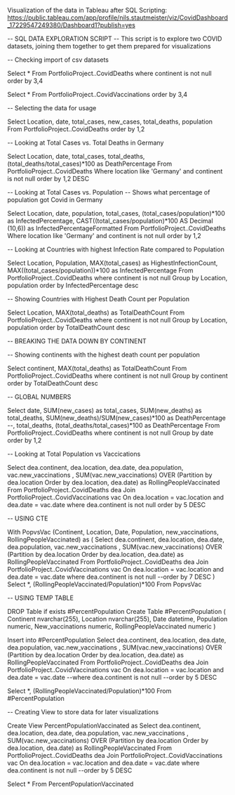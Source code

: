 Visualization of the data in Tableau after SQL Scripting: https://public.tableau.com/app/profile/nils.stautmeister/viz/CovidDashboard_17229547249380/Dashboard1?publish=yes

-- SQL DATA EXPLORATION SCRIPT 
-- This script is to explore two COVID datasets, joining them together to get them prepared for visualizations

-- Checking import of csv datasets

Select *
From PortfolioProject..CovidDeaths
where continent is not null
order by 3,4

Select *
From PortfolioProject..CovidVaccinations
order by 3,4

-- Selecting the data for usage

Select Location, date, total_cases, new_cases, total_deaths, population
From PortfolioProject..CovidDeaths
order by 1,2

-- Looking at Total Cases vs. Total Deaths in Germany

Select Location, date, total_cases, total_deaths, (total_deaths/total_cases)*100 as DeathPercentage
From PortfolioProject..CovidDeaths
Where location like 'Germany'
and continent is not null
order by 1,2 DESC

-- Looking at Total Cases vs. Population
-- Shows what percentage of population got Covid in Germany

Select Location, date, population, total_cases, (total_cases/population)*100 as InfectedPercentage,
CAST((total_cases/population)*100 AS Decimal (10,6)) as InfectedPercentageFormatted
From PortfolioProject..CovidDeaths
Where location like 'Germany'
and continent is not null
order by 1,2

-- Looking at Countries with highest Infection Rate compared to Population

Select Location, Population, MAX(total_cases) as HighestInfectionCount, MAX((total_cases/population))*100 as InfectedPercentage
From PortfolioProject..CovidDeaths
where continent is not null
Group by Location, population
order by InfectedPercentage desc

-- Showing Countries with Highest Death Count per Population

Select Location, MAX(total_deaths) as TotalDeathCount
From PortfolioProject..CovidDeaths
where continent is not null
Group by Location, population
order by TotalDeathCount desc

-- BREAKING THE DATA DOWN BY CONTINENT

-- Showing continents with the highest death count per population

Select continent, MAX(total_deaths) as TotalDeathCount
From PortfolioProject..CovidDeaths
where continent is not null
Group by continent
order by TotalDeathCount desc

-- GLOBAL NUMBERS

Select date, 
SUM(new_cases) as total_cases, 
SUM(new_deaths) as total_deaths, 
SUM(new_deaths)/SUM(new_cases)*100 as DeathPercentage
--, total_deaths, (total_deaths/total_cases)*100 as DeathPercentage
From PortfolioProject..CovidDeaths
where continent is not null
Group by date
order by 1,2


-- Looking at Total Population vs Vaccications

Select dea.continent, dea.location, dea.date, dea.population, vac.new_vaccinations
, SUM(vac.new_vaccinations) OVER (Partition by dea.location Order by dea.location, dea.date)
as RollingPeopleVaccinated
From PortfolioProject..CovidDeaths dea
Join PortfolioProject..CovidVaccinations vac
	On dea.location = vac.location
	and dea.date = vac.date 
where dea.continent is not null
order by 5 DESC

-- USING CTE

With PopvsVac (Continent, Location, Date, Population, new_vaccinations, RollingPeopleVaccinated)
as
(
Select dea.continent, dea.location, dea.date, dea.population, vac.new_vaccinations
, SUM(vac.new_vaccinations) OVER (Partition by dea.location Order by dea.location, dea.date)
as RollingPeopleVaccinated
From PortfolioProject..CovidDeaths dea
Join PortfolioProject..CovidVaccinations vac
	On dea.location = vac.location
	and dea.date = vac.date 
where dea.continent is not null
--order by 7 DESC
)
Select *, (RollingPeopleVaccinated/Population)*100
From PopvsVac


-- USING TEMP TABLE

DROP Table if exists #PercentPopulation
Create Table #PercentPopulation
(
Continent nvarchar(255),
Location nvarchar(255),
Date datetime,
Population numeric,
New_vaccinations numeric,
RollingPeopleVaccinated numeric
)

Insert into #PercentPopulation
Select dea.continent, dea.location, dea.date, dea.population, vac.new_vaccinations
, SUM(vac.new_vaccinations) OVER (Partition by dea.location Order by dea.location, dea.date)
as RollingPeopleVaccinated
From PortfolioProject..CovidDeaths dea
Join PortfolioProject..CovidVaccinations vac
	On dea.location = vac.location
	and dea.date = vac.date 
--where dea.continent is not null
--order by 5 DESC

Select *, (RollingPeopleVaccinated/Population)*100
From #PercentPopulation

-- Creating View to store data for later visualizations

Create View PercentPopulationVaccinated as
Select dea.continent, dea.location, dea.date, dea.population, vac.new_vaccinations
, SUM(vac.new_vaccinations) OVER (Partition by dea.location Order by dea.location, dea.date)
as RollingPeopleVaccinated
From PortfolioProject..CovidDeaths dea
Join PortfolioProject..CovidVaccinations vac
	On dea.location = vac.location
	and dea.date = vac.date 
where dea.continent is not null
--order by 5 DESC


Select *
From PercentPopulationVaccinated
